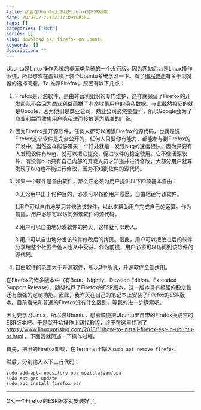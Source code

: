 ```yaml
---
title: 如何在Ubuntu上下载Firefox的ESR版本
date: 2020-02-27T22:17:09+08:00
tags: []
categories: ["技术"]
series: []
slug: download esr firefox on ubuntu
keywords: []
description: ""
---
```


Ubuntu是Linux操作系统的桌面类系统的一个发行版，因为网站后台是Linux操作系统，所以想着在虚拟机上装个Ubuntu系统学习一下。看了[编程随想](https://program-think.blogspot.com/2017/03/Why-Linux-Is-More-Secure-Than-Windows-and-macOS.html)有关于浏览器的选择问题，Ta 推荐Firefox。原因有以下几点：

1. Firefox是开源软件，是由非营利组织的专门维护，这样就保证了Firefox的开发团队不会因为商业利益而拼了老命收集用户的隐私数据。与此截然相反的就是Google，因为他们是商业公司，商业公司必然要盈利，所以Google会为了商业利益而收集用户隐私进而投放更为精准的广告。

2. 因为Firefox是开源软件，任何人都可以阅读Firefox的源代码，也就是说Firefox这个软件是完全公开的，任何人只要你有能力，都能参与到Firefox的开发中。当然这样能够带来一个好处就是：发现bug的速度很快。因为只要有人发现软件有bug，就可以把它提交，促进软件的稳定使用。它不像闭源软件，有没有bug只有自己内部的开发人员才知道并进行修改，大部分用户就算发现了bug也不能进行修改，因为不知到软件的源代码。

3. 如果一个软件是自由软件，那么它必须为用户提供以下四项基本自由：

   0.无论用户出于何种目的，必须可以按照用户意愿，自由地运行该软件。

   1.用户可以自由地学习并修改该软件，以此来帮助用户完成自己的运算。作为前提，用户必须可以访问到该软件的源代码。

   2.用户可以自由地分发软件的拷贝，这样就可以助人。

   3.用户可以自由地分发该软件修改后的拷贝。借此，用户可以把改进后的软件分享给整个社区令他人也从中受益。作为前提，用户必须可以访问到该软件的源代码。

4. 自由软件的范围大于开源软件，所以3中所说，开源软件全部适用。

在Firefox的诸多版本中（有Beta、Nightly、Develop Edition、Extended Support Release），随想推荐了Firefox的ESR版本，这一版本具有极强的稳定性还有很强的定制功能。因此，我昨天在自己的笔记本上安装了Firefox的ESR版本。目前看来和普通的Firefox没有什么区别，等我的进一步探索吧。

因为要学习Linux，所以装Ubuntu，想着顺便把Ubuntu里自带的Firefox换成它的ESR版本吧。于是就开始操作上网找教程，终于在这里找到了 https://www.linuxuprising.com/2018/11/how-to-install-firefox-esr-in-ubuntu-or.html 。下面我就简述一下操作过程。

首先，把旧的Firefox卸载，在Terminal里输入`sudo apt remove firefox`.

然后，分别输入以下三行代码：

```
sudo add-apt-repository ppa:mozillateam/ppa
sudo apt-get update
sudo apt install firefox-esr
```

------

OK,一个Firefox的ESR版本就安装好了。